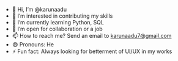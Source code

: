 - 👋 Hi, I’m @karunaadu
- 👀 I’m interested in contributing my skills
- 🌱 I’m currently learning Python, SQL
- 💞️ I’m open for collaboration or a job
- 📫 How to reach me? Send an email to karunaadu7@gmail.com
- 😄 Pronouns: He
- ⚡ Fun fact: Always looking for betterment of UI/UX in my works

